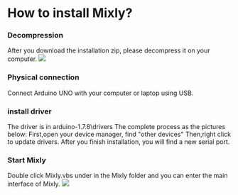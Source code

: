 # How to install Mixly?
### Decompression
After you download the installation zip, please decompress it on your computer.
![](https://github.com/xbed/Mixly_Arduino/blob/master/wiki_pic/install-en1.png)
### Physical connection
Connect Arduino UNO with your computer or laptop using USB.
### install driver
The driver is in arduino-1.7.8\drivers
The complete process as the pictures below:
First,open your device manager, find "other devices"
Then,right click to update drivers.
After you finish installation, you will find a new serial port.


### Start Mixly
Double click Mixly.vbs under in the Mixly folder and you can enter the main interface of Mixly.
![](https://github.com/xbed/Mixly_Arduino/blob/master/wiki_pic/install-en2.png)